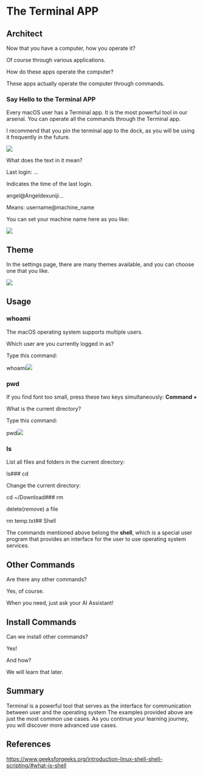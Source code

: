 # The Terminal APP

## Architect

Now that you have a computer, how you operate it?

Of course through various applications.

How do these apps operate the computer?

These apps actually operate the computer through commands.

### Say Hello to the Terminal APP

Every macOS user has a Terminal app. It is the most powerful tool in our arsenal. You can operate all the commands through the Terminal app.

I recommend that you pin the terminal app to the dock, as you will be using it frequently in the future.

![](./images/00-The_Terminal_APP_1.png)

What does the text in it mean?

Last login: ...

Indicates the time of the last login.

angel@Angeldexuniji...

Means: username@machine_name

You can set your machine name here as you like:

![](./images/00-The_Terminal_APP_2.png)

## Theme

In the settings page, there are many themes available, and you can choose one that you like.

![](./images/00-The_Terminal_APP_3.png)

## Usage

### whoami

The macOS operating system supports multiple users.

Which user are you currently logged in as?

Type this command:

whoami![](./images/00-The_Terminal_APP_4.png)

### pwd

If you find font too small, press these two keys simultaneously: **Command +**

What is the current directory?

Type this command:

pwd![](./images/00-The_Terminal_APP_5.png)

### ls

List all files and folders in the current directory:

ls### cd

Change the current directory:

cd ~/Download### rm

delete(remove) a file

rm temp.txt## Shell

The commands mentioned above belong the **shell**, which is a special user program that provides an interface for the user to use operating system services.

## Other Commands

Are there any other commands?

Yes, of course.

When you need, just ask your AI Assistant!

## Install Commands

Can we install other commands?

Yes!

And how?

We will learn that later.

## Summary

Terminal is a powerful tool that serves as the interface for communication between user and the operating system The examples provided above are just the most common use cases. As you continue your learning journey, you will discover more advanced use cases.

## References

https://www.geeksforgeeks.org/introduction-linux-shell-shell-scripting/#what-is-shell
